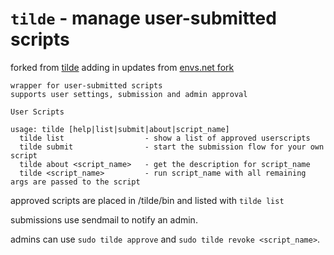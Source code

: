 # `tilde` - manage user-submitted scripts

forked from [tilde](https://tildegit.org/team/tilde-launcher)
adding in updates from [envs.net fork](https://git.envs.net/envs/envs_launcher/)

```
wrapper for user-submitted scripts
supports user settings, submission and admin approval

User Scripts

usage: tilde [help|list|submit|about|script_name]
  tilde list                  - show a list of approved userscripts
  tilde submit                - start the submission flow for your own script
  tilde about <script_name>   - get the description for script_name
  tilde <script_name>         - run script_name with all remaining args are passed to the script
```

approved scripts are placed in /tilde/bin and listed with `tilde list`

submissions use sendmail to notify an admin.

admins can use `sudo tilde approve` and `sudo tilde revoke <script_name>`.

